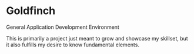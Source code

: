 # Goldfinch
General Application Development Environment

This is primarily a project just meant to grow and showcase my skillset, but it also fulfills my desire to know fundamental elements.
